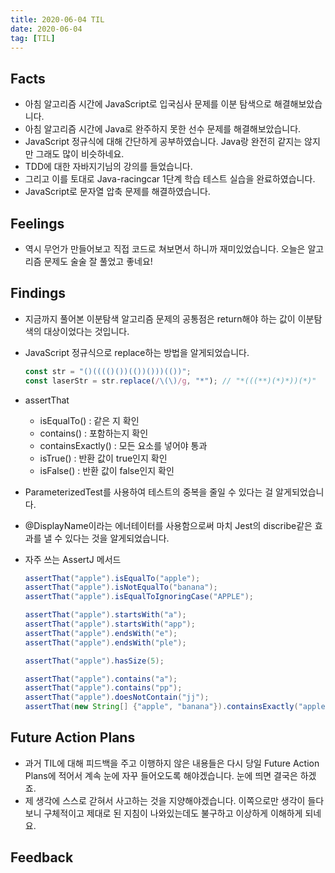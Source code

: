 ```yaml
---
title: 2020-06-04 TIL
date: 2020-06-04
tag: [TIL]
---
```


## Facts

- 아침 알고리즘 시간에 JavaScript로 입국심사 문제를 이분 탐색으로 해결해보았습니다.
- 아침 알고리즘 시간에 Java로 완주하지 못한 선수 문제를 해결해보았습니다.
- JavaScript 정규식에 대해 간단하게 공부하였습니다. Java랑 완전히 같지는 않지만 그래도 많이 비슷하네요.
- TDD에 대한 자바지기님의 강의를 들었습니다.
- 그리고 이를 토대로 Java-racingcar 1단계 학습 테스트 실습을 완료하였습니다.
- JavaScript로 문자열 압축 문제를 해결하였습니다.

## Feelings

- 역시 무언가 만들어보고 직접 코드로 쳐보면서 하니까 재미있었습니다. 오늘은 알고리즘 문제도 술술 잘 풀었고 좋네요!

## Findings

- 지금까지 풀어본 이분탐색 알고리즘 문제의 공통점은 return해야 하는 값이 이분탐색의 대상이었다는 것입니다.
- JavaScript 정규식으로 replace하는 방법을 알게되었습니다.

    ```javascript
    const str = "()(((()())(())()))(())";
    const laserStr = str.replace(/\(\)/g, "*"); // "*(((**)(*)*))(*)"
    ```

- assertThat
  - isEqualTo() : 같은 지 확인
  - contains() : 포함하는지 확인
  - containsExactly() : 모든 요소를 넣어야 통과
  - isTrue() : 반환 값이 true인지 확인
  - isFalse() : 반환 값이 false인지 확인

- ParameterizedTest를 사용하여 테스트의 중복을 줄일 수 있다는 걸 알게되었습니다.
- @DisplayName이라는 에너테이터를 사용함으로써 마치 Jest의 discribe같은 효과를 낼 수 있다는 것을 알게되었습니다.

- 자주 쓰는 AssertJ 메서드

  ```java
  assertThat("apple").isEqualTo("apple");
  assertThat("apple").isNotEqualTo("banana");
  assertThat("apple").isEqualToIgnoringCase("APPLE");
  
  assertThat("apple").startsWith("a");
  assertThat("apple").startsWith("app");
  assertThat("apple").endsWith("e");
  assertThat("apple").endsWith("ple");
  
  assertThat("apple").hasSize(5);
  
  assertThat("apple").contains("a");
  assertThat("apple").contains("pp");
  assertThat("apple").doesNotContain("jj");
  assertThat(new String[] {"apple", "banana"}).containsExactly("apple","banana");
  ```

## Future Action Plans

- 과거 TIL에 대해 피드백을 주고 이행하지 않은 내용들은 다시 당일 Future Action Plans에 적어서 계속 눈에 자꾸 들어오도록 해야겠습니다. 눈에 띄면 결국은 하겠죠.
- 제 생각에 스스로 갇혀서 사고하는 것을 지양해야겠습니다. 이쪽으로만 생각이 들다보니 구체적이고 제대로 된 지침이 나와있는데도 불구하고 이상하게 이해하게 되네요.

## Feedback
